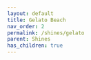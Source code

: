 ```yaml
---
layout: default
title: Gelato Beach
nav_order: 2
permalink: /shines/gelato
parent: Shines
has_children: true
---
```

